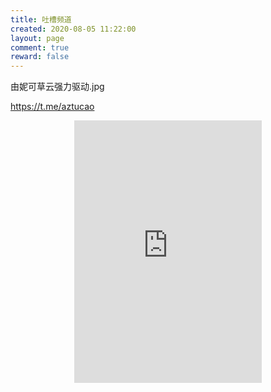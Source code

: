 ```yaml
---
title: 吐槽频道
created: 2020-08-05 11:22:00
layout: page
comment: true
reward: false
---
```

由妮可草云强力驱动.jpg

<https://t.me/aztucao>

<div style="min-height: 30em; display: flex; flex-direction: column; justify-content: stretch; align-items: center;">
  <iframe style="height: 100%; flex: 1 1 auto;" src="https://rants.nichi.workers.dev/aztucao" frameborder="0"></iframe>
</div>
